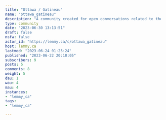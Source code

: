 ```yaml
---
title: "Ottawa / Gatineau" 
name: "ottawa_gatineau"
description: "A community created for open conversations related to the Ottawa / Gatineau region.  Moderation is light, with lots of space given, however some basic rules to respect are:**Moderation rules**1. Editorialized or sensationalized headline 2. Antagonistic to another person3. No negative generalizations, bigotry, prejudice, hatred4. Post doesn't relate to Ottawa / Gatineau region5. Low content post6. Trolling: disrupting normal, on-topic discussion7. Duplicate or similar post already exists"
type: community
date: "2023-06-30 13:13:51"
draft: false
nsfw: false
actor_id: "https://lemmy.ca/c/ottawa_gatineau"
host: lemmy.ca
lastmod: "2023-06-24 01:25:24"
published: "2023-06-22 20:10:05"
subscribers: 9
posts: 5
comments: 8
weight: 5
dau: 1
wau: 4
mau: 4
instances:
- "lemmy_ca"
tags: 
- "lemmy_ca"

---
```

